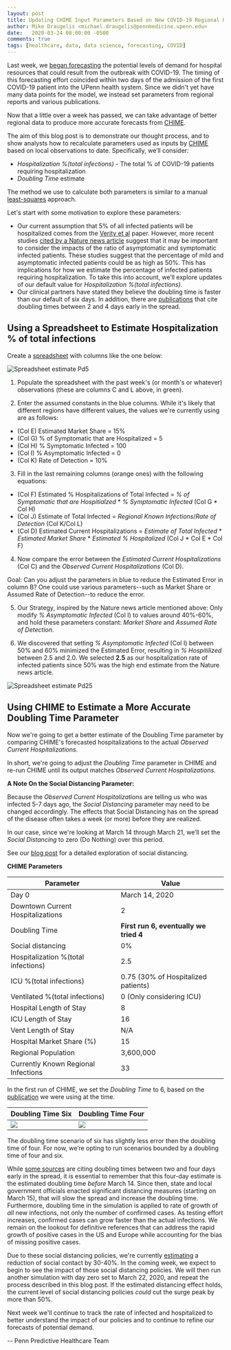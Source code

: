 ```yaml
---
layout: post
title: Updating CHIME Input Parameters Based on New COVID-19 Regional Observations
author: Mike Draugelis <michael.draugelis@pennmedicine.upenn.edu>
date:   2020-03-24 08:00:00 -0500
comments: true
tags: [healthcare, data, data science, forecasting, COVID]
---
```


Last week, we [began forecasting](http://predictivehealthcare.pennmedicine.org/2020/03/14/accouncing-chime.html) the potential levels of demand for hospital resources that could result from the outbreak with COVID-19. The timing of this forecasting effort coincided within two days of the admission of the first COVID-19 patient into the UPenn health system. Since we didn't yet have many data points for the model, we instead set parameters from regional reports and various publications.

Now that a little over a week has passed, we can take advantage of better regional data to produce more accurate forecasts from [CHIME](https://penn-chime.phl.io/).

The aim of this blog post is to demonstrate our thought process, and to show analysts how to recalculate parameters used as inputs by [CHIME](https://penn-chime.phl.io/) based on local observations to date. Specifically, we’ll consider:

 -  _Hospitalization %(total infections)_ - The total % of COVID-19 patients requiring hospitalization
 - _Doubling Time_ estimate

The method we use to calculate both parameters is similar to a manual [least-squares](https://en.wikipedia.org/wiki/Least_squares) approach.

Let's start with some motivation to explore these parameters:
* Our current assumption that 5% of all infected patients will be hospitalized comes from the [Verity et al](https://www.medrxiv.org/content/10.1101/2020.03.09.20033357v1.full.pdf) paper. However, more recent studies [cited by a Nature news article](https://www.nature.com/articles/d41586-020-00822-x) suggest that it may be important to consider the impacts of the ratio of asymptomatic and symptomatic infected patients. These studies suggest that the percentage of mild and asymptomatic infected patients could be as high as 50%. This has implications for how we estimate the percentage of infected patients requiring hospitalization. To take this into account, we’ll explore updates of our default value for _Hospitalization %(total infections)_.
* Our clinical partners have stated they believe the doubling time is faster than our default of six days. In addition, there are [publications](https://arxiv.org/pdf/2003.06418.pdf) that cite doubling times between 2 and 4 days early in the spread.

Using a Spreadsheet to Estimate Hospitalization % of total infections
--------
Create a [spreadsheet](https://docs.google.com/spreadsheets/d/1GZpXQbm4gi5YZKI3-p7lvlJ1JcBIwyPPyUm1dJKuIE4/edit?usp=sharing) with columns like the one below:

![Spreadsheet estimate Pd5](https://i.ibb.co/RvLxgd4/spreadsheet-hop5.png)


1) Populate the spreadsheet with the past week's (or month's or whatever) observations (these are columns C and L above, in green).

2) Enter the assumed constants in the blue columns.  While it's likely that different regions have different values, the values we're currently using are as follows: 
* (Col E) Estimated Market Share = 15%
* (Col G) % of Symptomatic that are Hospitalized = 5
* (Col H) % Symptomatic Infected = 100
* (Col I) % Asymptomatic Infected = 0
* (Col K) Rate of Detection = 10%

3) Fill in the last remaining columns (orange ones) with the following equations: 
* (Col F) Estimated % Hospitalizations of Total Infected = _% of Symptomatic that are Hospitialzed_ * _% Symptomatic Infected_ (Col G * Col H)
* (Col J) Estimate of Total Infected = _Regional Known Infections_/_Rate of Detection_ (Col K/Col L)
* (Col D) Estimated Current Hospitalizations = _Estimate of Total Infected_ * _Estimated Market Share_ * _Estimated % Hospitalized_ (Col J * Col E * Col F)

4) Now compare the error between the _Estimated Current Hospitalizations_ (Col C) and the _Observed Current Hospitalizations_ (Col D). 

Goal: Can you adjust the parameters in blue to reduce the Estimated Error in column B? One could use various parameters--such as Market Share or Assumed Rate of Detection--to reduce the error.

5) Our Strategy, inspired by the Nature news article mentioned above: Only modify _% Asymptomatic Infected_ (Col I) to values around 40%-60%, and hold these parameters constant: _Market Share_ and _Assumed Rate of Detection_.

6) We discovered that setting _% Asymptomatic Infected_ (Col I) between 50% and 60% minimized the Estimated Error, resulting in _% Hospitilized_ between 2.5 and 2.0. We selected **2.5** as our hospitalization rate of infected patients since 50% was the high end estimate from the Nature news article.

![Spreadsheet estimate Pd25](https://i.ibb.co/VYcDD8f/spreadsheet-hosp2-5.png)


Using CHIME to Estimate a More Accurate Doubling Time Parameter
-------

Now we're going to get a better estimate of the Doubling Time parameter by comparing CHIME's forecasted hospitalizations to the actual _Observed Current Hospitalizations_.

In short, we're going to adjust the _Doubling Time_ parameter in CHIME and re-run CHIME until its output matches _Observed Current Hospitalizations_.

**A Note On the Social Distancing Parameter:**

Because the _Observed Current Hospitalizations_ are telling us who was infected 5-7 days ago, the _Social Distancing_ parameter may need to be changed accordingly.  The effects that Social Distancing has on the spread of the disease often takes a week (or more) before they are realized.

In our case, since we're looking at March 14 through March 21, we’ll set the _Social Distancing_ to zero (Do Nothing) over this period.  

See our [blog post](http://predictivehealthcare.pennmedicine.org/2020/03/18/compare-chime.html) for a detailed exploration of social distancing.

**CHIME Parameters**

| Parameter | Value  |
|--|--|
| Day 0 | March 14, 2020 |
| Downtown Current Hospitalizations | 2 |
| Doubling Time | **First run 6, eventually we tried 4** |
| Social distancing | 0% |
| Hospitalization %(total infections) | 2.5 |
| ICU %(total infections) | 0.75 (30% of Hospitalized patients) |
| Ventilated %(total infections) | 0 (Only considering ICU)|
| Hospital Length of Stay | 8 |
| ICU Length of Stay| 16 |
| Vent Length of Stay | N/A |
| Hospital Market Share (%)| 15 |
| Regional Population | 3,600,000 |
| Currently Known Regional Infections | 33 |


In the first run of CHIME, we set the _Doubling Time_ to 6, based on the [publication](https://www.ncbi.nlm.nih.gov/pubmed/32007643) we were using at the time.  

| Doubling Time Six | Doubling Time Four  | 
|--|--|
| ![](https://i.ibb.co/rmxgwqw/doubling6.png) | ![](https://i.ibb.co/BcwKhms/doubling4.png) | 

The doubling time scenario of six has slightly less error then the doubling time of four. For now, we’re opting to run scenarios bounded by a doubling time of four and six.

While [some sources](https://arxiv.org/pdf/2003.06418.pdf) are citing doubling times between two and four days early in the spread, it is essential to remember that this four-day estimate is the estimated doubling time *before* March 14.  Since then, state and local government officials enacted significant distancing measures (starting on March 15), that will slow the spread and increase the doubling time. Furthermore, doubling time in the simulation is applied to rate of growth of _all_ new infections, not only the number of confirmed cases. As testing effort increases, confirmed cases can grow faster than the actual infections. We remain on the lookout for definitive references that can address the rapid growth of positive cases in the US and Europe while accounting for the bias of missing positive cases.

Due to these social distancing policies, we're currently [estimating](http://predictivehealthcare.pennmedicine.org/2020/03/18/compare-chime.html) a reduction of social contact by 30-40%.  In the coming week, we expect to begin to see the impact of those social distancing policies.  We will then run another simulation with day zero set to March 22, 2020, and repeat the process described in this blog post. If the estimated distancing effect holds, the current level of social distancing policies _could_ cut the surge peak by more than 50%.

Next week we'll continue to track the rate of infected and hospitalized to better understand the impact of our policies and to continue to refine our forecasts of potential demand.

-- Penn Predictive Healthcare Team


